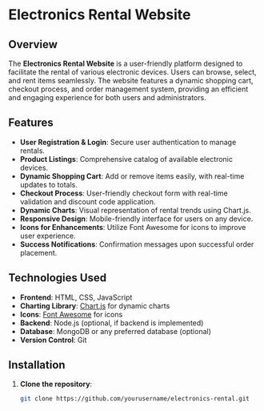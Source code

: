 # Electronics Rental Website

## Overview
The **Electronics Rental Website** is a user-friendly platform designed to facilitate the rental of various electronic devices. Users can browse, select, and rent items seamlessly. The website features a dynamic shopping cart, checkout process, and order management system, providing an efficient and engaging experience for both users and administrators.

## Features
- **User Registration & Login**: Secure user authentication to manage rentals.
- **Product Listings**: Comprehensive catalog of available electronic devices.
- **Dynamic Shopping Cart**: Add or remove items easily, with real-time updates to totals.
- **Checkout Process**: User-friendly checkout form with real-time validation and discount code application.
- **Dynamic Charts**: Visual representation of rental trends using Chart.js.
- **Responsive Design**: Mobile-friendly interface for users on any device.
- **Icons for Enhancements**: Utilize Font Awesome for icons to improve user experience.
- **Success Notifications**: Confirmation messages upon successful order placement.

## Technologies Used
- **Frontend**: HTML, CSS, JavaScript
- **Charting Library**: [Chart.js](https://www.chartjs.org/) for dynamic charts
- **Icons**: [Font Awesome](https://fontawesome.com/) for icons
- **Backend**: Node.js (optional, if backend is implemented)
- **Database**: MongoDB or any preferred database (optional)
- **Version Control**: Git

## Installation
1. **Clone the repository**:
   ```bash
   git clone https://github.com/yourusername/electronics-rental.git
